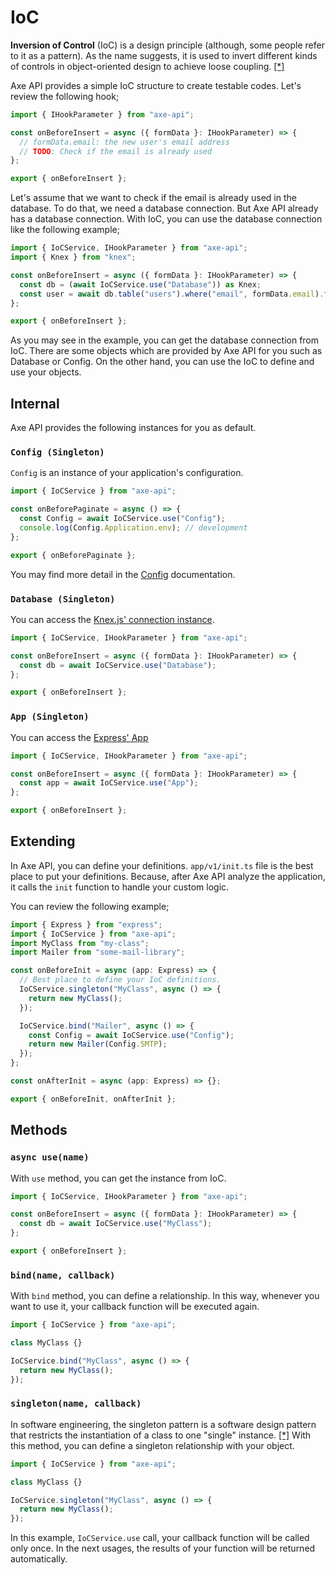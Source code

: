 # IoC

**Inversion of Control** (IoC) is a design principle (although, some people refer to it as a pattern). As the name suggests, it is used to invert different kinds of controls in object-oriented design to achieve loose coupling. <a href="https://www.tutorialsteacher.com/ioc/inversion-of-control" target="_blank" rel="noreferrer">[\*]</a>

Axe API provides a simple IoC structure to create testable codes. Let's review the following hook;

```ts
import { IHookParameter } from "axe-api";

const onBeforeInsert = async ({ formData }: IHookParameter) => {
  // formData.email: the new user's email address
  // TODO: Check if the email is already used
};

export { onBeforeInsert };
```

Let's assume that we want to check if the email is already used in the database. To do that, we need a database connection. But Axe API already has a database connection. With IoC, you can use the database connection like the following example;

```ts
import { IoCService, IHookParameter } from "axe-api";
import { Knex } from "knex";

const onBeforeInsert = async ({ formData }: IHookParameter) => {
  const db = (await IoCService.use("Database")) as Knex;
  const user = await db.table("users").where("email", formData.email).first();
};

export { onBeforeInsert };
```

As you may see in the example, you can get the database connection from IoC. There are some objects which are provided by Axe API for you such as Database or Config. On the other hand, you can use the IoC to define and use your objects.

## Internal

Axe API provides the following instances for you as default.

### `Config (Singleton)`

`Config` is an instance of your application's configuration.

```ts
import { IoCService } from "axe-api";

const onBeforePaginate = async () => {
  const Config = await IoCService.use("Config");
  console.log(Config.Application.env); // development
};

export { onBeforePaginate };
```

You may find more detail in the [Config](/basics/config.html) documentation.

### `Database (Singleton)`

You can access the <a href="https://knexjs.org/#Installation-client" target="_blank" rel="noreferrer">Knex.js' connection instance</a>.

```ts
import { IoCService, IHookParameter } from "axe-api";

const onBeforeInsert = async ({ formData }: IHookParameter) => {
  const db = await IoCService.use("Database");
};

export { onBeforeInsert };
```

### `App (Singleton)`

You can access the <a href="https://expressjs.com/en/starter/hello-world.html" target="_blank" rel="noreferrer">Express' App</a>

```ts
import { IoCService, IHookParameter } from "axe-api";

const onBeforeInsert = async ({ formData }: IHookParameter) => {
  const app = await IoCService.use("App");
};

export { onBeforeInsert };
```

## Extending

In Axe API, you can define your definitions. `app/v1/init.ts` file is the best place to put your definitions. Because, after Axe API analyze the application, it calls the `init` function to handle your custom logic.

You can review the following example;

```ts
import { Express } from "express";
import { IoCService } from "axe-api";
import MyClass from "my-class";
import Mailer from "some-mail-library";

const onBeforeInit = async (app: Express) => {
  // Best place to define your IoC definitions.
  IoCService.singleton("MyClass", async () => {
    return new MyClass();
  });

  IoCService.bind("Mailer", async () => {
    const Config = await IoCService.use("Config");
    return new Mailer(Config.SMTP);
  });
};

const onAfterInit = async (app: Express) => {};

export { onBeforeInit, onAfterInit };
```

## Methods

### `async use(name)`

With `use` method, you can get the instance from IoC.

```ts
import { IoCService, IHookParameter } from "axe-api";

const onBeforeInsert = async ({ formData }: IHookParameter) => {
  const db = await IoCService.use("MyClass");
};

export { onBeforeInsert };
```

### `bind(name, callback)`

With `bind` method, you can define a relationship. In this way, whenever you want to use it, your callback function will be executed again.

```ts
import { IoCService } from "axe-api";

class MyClass {}

IoCService.bind("MyClass", async () => {
  return new MyClass();
});
```

### `singleton(name, callback)`

In software engineering, the singleton pattern is a software design pattern that restricts the instantiation of a class to one "single" instance. <a href="https://en.wikipedia.org/wiki/Singleton_pattern" target="_blank" rel="noreferrer">[\*]</a> With this method, you can define a singleton relationship with your object.

```ts
import { IoCService } from "axe-api";

class MyClass {}

IoCService.singleton("MyClass", async () => {
  return new MyClass();
});
```

In this example, `IoCService.use` call, your callback function will be called only once. In the next usages, the results of your function will be returned automatically.
